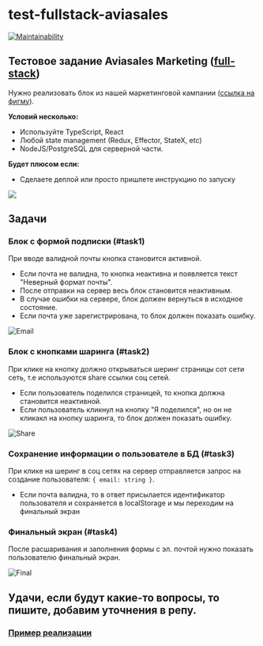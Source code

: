# test-fullstack-aviasales

[![Maintainability](https://api.codeclimate.com/v1/badges/8e5facdafa7e669bfcc1/maintainability)](https://codeclimate.com/github/jprestor/test-fullstack-aviasales/maintainability)

## Тестовое задание Aviasales Marketing ([full-stack](https://aviasales.recruitee.com/o/fullstack-developer))

Нужно реализовать блок из нашей маркетинговой кампании ([ссылка на фигму](https://i.avs.io/ramnx0)).

**Условий несколько:**

- Используйте TypeScript, React
- Любой state management (Redux, Effector, StateX, etc)
- NodeJS/PostgreSQL для серверной части.

**Будет плюсом если:**

- Сделаете деплой или просто пришлете инструкцию по запуску

![](preview.png?raw=true)

## Задачи

### Блок с формой подписки (#task1)

При вводе валидной почты кнопка становится активной.

- Если почта не валидна, то кнопка неактивна и появляется текст "Неверный формат почты".
- После отправки на сервер весь блок становится неактивным.
- В случае ошибки на сервере, блок должен вернуться в исходное состояние.
- Если почта уже зарегистрирована, то блок должен показать ошибку.

![](email.png 'Email')

### Блок с кнопками шаринга (#task2)

При клике на кнопку должно открываться шеринг страницы сот сети сеть, т.е используются share ссылки соц сетей.

- Если пользователь поделился страницей, то кнопка должна становится неактивной.
- Если пользователь кликнул на кнопку "Я поделился", но он не кликакл на кнопку шаринга, то блок должен показать ошибку.

![](share.png?raw=true 'Share')

### Сохранение информации о пользователе в БД (#task3)

При клике на шеринг в соц сетях на сервер отправляется запрос на создание пользователя: `{ email: string }`.

- Если почта валидна, то в ответ присылается идентификатор пользователя и сохраняется в localStorage и мы переходим на финальный экран

### Финальный экран (#task4)

После расшаривания и заполнения формы с эл. почтой нужно показать пользователю финальный экран.

![](final.png?raw=true 'Final')

## Удачи, если будут какие-то вопросы, то пишите, добавим уточнения в репу.

### [Пример реализации](https://indriver.aviasales.ru)
